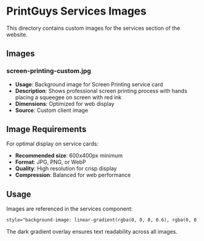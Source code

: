 # PrintGuys Services Images

This directory contains custom images for the services section of the website.

## Images

### screen-printing-custom.jpg
- **Usage**: Background image for Screen Printing service card
- **Description**: Shows professional screen printing process with hands placing a squeegee on screen with red ink
- **Dimensions**: Optimized for web display
- **Source**: Custom client image

## Image Requirements

For optimal display on service cards:
- **Recommended size**: 600x400px minimum
- **Format**: JPG, PNG, or WebP
- **Quality**: High resolution for crisp display
- **Compression**: Balanced for web performance

## Usage

Images are referenced in the services component:
```html
style="background-image: linear-gradient(rgba(0, 0, 0, 0.6), rgba(0, 0, 0, 0.7)), url('/assets/images/services/filename.jpg');"
```

The dark gradient overlay ensures text readability across all images.